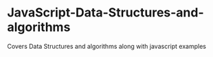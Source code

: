 # JavaScript-Data-Structures-and-algorithms
Covers Data Structures and algorithms along with javascript examples
